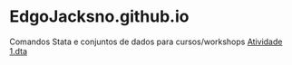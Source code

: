 # EdgoJacksno.github.io
Comandos Stata e conjuntos de dados para cursos/workshops
<a href="downloads/seuarquivo.zip" download>Atividade 1.dta</a>
